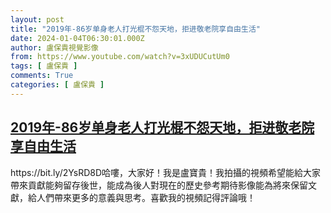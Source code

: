```yaml
---
layout: post
title: "2019年-86岁单身老人打光棍不怨天地，拒进敬老院享自由生活"
date: 2024-01-04T06:30:01.000Z
author: 盧保貴視覺影像
from: https://www.youtube.com/watch?v=3xUDUCutUm0
tags: [ 盧保貴 ]
comments: True
categories: [ 盧保貴 ]
---
```

<!--1704349801000-->
[2019年-86岁单身老人打光棍不怨天地，拒进敬老院享自由生活](https://www.youtube.com/watch?v=3xUDUCutUm0)
------

<div>
https://bit.ly/2YsRD8D哈嘍，大家好！我是盧寶貴！我拍攝的視頻希望能給大家帶來貢獻能夠留存後世，能成為後人對現在的歷史參考期待影像能為將來保留文獻，給人們帶來更多的意義與思考。喜歡我的視頻記得評論哦！
</div>
